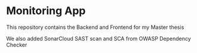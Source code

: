 # Monitoring App

This repository contains the Backend and Frontend for my Master thesis

We also added SonarCloud SAST scan and SCA from OWASP Dependency Checker
